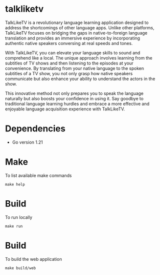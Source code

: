 # talkliketv

TalkLikeTV is a revolutionary language learning application designed to address the shortcomings of other language apps. Unlike other platforms, TalkLikeTV focuses on bridging the gaps in native-to-foreign language translation and provides an immersive experience by incorporating authentic native speakers conversing at real speeds and tones.

With TalkLikeTV, you can elevate your language skills to sound and comprehend like a local. The unique approach involves learning from the subtitles of TV shows and then listening to the episodes at your convenience. By translating from your native language to the spoken subtitles of a TV show, you not only grasp how native speakers communicate but also enhance your ability to understand the actors in the show.

This innovative method not only prepares you to speak the language naturally but also boosts your confidence in using it. Say goodbye to traditional language learning hurdles and embrace a more effective and enjoyable language acquisition experience with TalkLikeTV.

# Dependencies

- Go version 1.21

# Make

To list available make commands

`make help`

# Build

To run locally

`make run`

# Build

To build the web application

`make build/web`